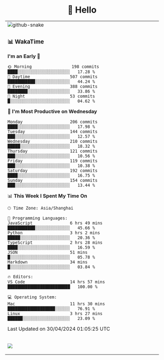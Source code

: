 <div align="center">

# 🙋 Hello

<table>

  <tr>
  <td>
    <img
  alt="github-snake"
  src="profile-snake-contrib/github-user-contribution.svg"
/>
  </td>
</tr>

<tr><td>

### 📊 WakaTime

<!--START_SECTION:waka-->
**I'm an Early 🐤** 

```text
🌞 Morning                198 commits         ████░░░░░░░░░░░░░░░░░░░░░   17.28 % 
🌆 Daytime                507 commits         ███████████░░░░░░░░░░░░░░   44.24 % 
🌃 Evening                388 commits         ████████░░░░░░░░░░░░░░░░░   33.86 % 
🌙 Night                  53 commits          █░░░░░░░░░░░░░░░░░░░░░░░░   04.62 % 
```
📅 **I'm Most Productive on Wednesday** 

```text
Monday                   206 commits         ████░░░░░░░░░░░░░░░░░░░░░   17.98 % 
Tuesday                  144 commits         ███░░░░░░░░░░░░░░░░░░░░░░   12.57 % 
Wednesday                210 commits         █████░░░░░░░░░░░░░░░░░░░░   18.32 % 
Thursday                 121 commits         ███░░░░░░░░░░░░░░░░░░░░░░   10.56 % 
Friday                   119 commits         ███░░░░░░░░░░░░░░░░░░░░░░   10.38 % 
Saturday                 192 commits         ████░░░░░░░░░░░░░░░░░░░░░   16.75 % 
Sunday                   154 commits         ███░░░░░░░░░░░░░░░░░░░░░░   13.44 % 
```


📊 **This Week I Spent My Time On** 

```text
🕑︎ Time Zone: Asia/Shanghai

💬 Programming Languages: 
JavaScript               6 hrs 49 mins       ███████████░░░░░░░░░░░░░░   45.66 % 
Python                   3 hrs 2 mins        █████░░░░░░░░░░░░░░░░░░░░   20.36 % 
TypeScript               2 hrs 28 mins       ████░░░░░░░░░░░░░░░░░░░░░   16.59 % 
JSON                     51 mins             █░░░░░░░░░░░░░░░░░░░░░░░░   05.78 % 
Markdown                 34 mins             █░░░░░░░░░░░░░░░░░░░░░░░░   03.84 % 

🔥 Editors: 
VS Code                  14 hrs 57 mins      █████████████████████████   100.00 % 

💻 Operating System: 
Mac                      11 hrs 30 mins      ███████████████████░░░░░░   76.91 % 
Linux                    3 hrs 27 mins       ██████░░░░░░░░░░░░░░░░░░░   23.09 % 
```


 Last Updated on 30/04/2024 01:05:25 UTC
<!--END_SECTION:waka-->

</td></tr>
<td>
  <!-- programming tool icon 编程工具图标 -->

<img src="https://skillicons.dev/icons?i=sass,ts,jest,express,nuxt,firebase,gatsby,js,vue,react,redux,docker,discord,mongodb,stackoverflow,idea,git,vscode,github,gitlab,figma,vite,svg,next,gulp,webpack,bootstrap,jquery,swift,prisma" /><br>

  </td>
</table>
